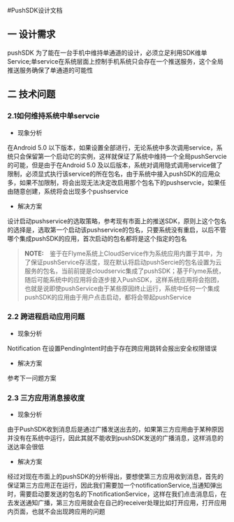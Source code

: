 #PushSDK设计文档
## 一 设计需求
  pushSDK 为了能在一台手机中维持单通道的设计，必须立足利用SDK维单Service;单service在系统层面上控制手机系统只会存在一个推送服务，这个全局推送服务确保了单通道的可能性
  
## 二 技术问题
### 2.1如何维持系统中单servcie
  * 现象分析

在Android 5.0 以下版本，如果设置全部进行，无论系统中多次调用service，系统只会保留第一个启动它的实例，这样就保证了系统中维持一个全局pushServcie的可能，但是由于在Android 5.0 及以后版本，系统对调用隐式调用service做了限制，必须显式执行该service的所在包名，由于系统中接入pushSDK的应用众多，如果不加限制，将会出现无法决定改启用那个包名下的pushservcie，如果任由随意创建，系统将会出现多个pushservice
  
  * 解决方案
 
设计启动pushservice的选取策略，参考现有市面上的推送SDK，原则上这个包名的选择是，选取第一个启动该pushservice的包名，只要系统没有重启，以后不管哪个集成pushSDK的应用，首次启动的包名都将是这个指定的包名
   

> **NOTE:**　鉴于在Flyme系统上CloudService作为系统应用内置于其中，为了保证pushService存活度，现在默认将启动pushSercie的包名设置为云服务的包名，当前前提是cloudservic集成了pushSDK；基于Flyme系统，随后可能系统中的应用将会逐步接入PushSDK，这样系统应用将会抱团，也就是说即使pushService由于某些原因终止运行，系统中任何一个集成pushSDK的应用由于用户点击启动，都将会带起pushService

### 2.2 跨进程启动应用问题
* 现象分析

Notification 在设置PendingIntent时由于存在跨应用跳转会报出安全权限错误


* 解决方案

参考下一问题方案

  
   
### 2.3 三方应用消息接收度
* 现象分析

由于PushSDK收到消息后是通过广播发送出去的，如果第三方应用由于某种原因并没有在系统中运行，因此其就不能收到pushSDK发送的广播消息，这样消息的送达率会很低


* 解决方案

经过对现在市面上的pushSDK的分析得出，要想使第三方应用收到消息，首先的保证第三方应用正在运行，因此我们需要加一个notificationService,当通知弹出时，需要启动要发送的包名的下notificationService，这样在我们点击消息后，在去发送通知广播，第三方应用就会在自己的receiver处理比如打开应用，打开应用内页面，也就不会出现跨应用的问题
